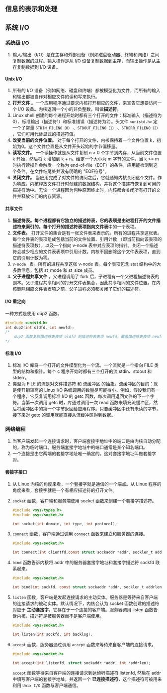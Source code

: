 ## 信息的表示和处理



## 系统 I/O

### 系统级 I/O

1. 输入/输出（I/O）是在主存和外部设备（例如磁盘驱动器、终端和网络）之间复制数据的过程。输入操作是从 I/O 设备复制数据到主存，而输出操作是从主存复制数据到 I/O 设备。

#### Unix I/O

1. 所有的 I/O 设备（例如网络、磁盘和终端）都被模型化为文件，而所有的输入和输出都被当作对相应文件的读和写来执行。
2. **打开文件** 。一个应用程序通过要求内核打开相应的文件，来宣告它想要访问一个 I/O 设备。内核返回一个小的非负整数，叫做**描述符**。
3. Linux shell 创建的每个进程开始时都有三个打开的文件：标准输入（描述符为0）、标准输出（描述符1）和标准错误（描述符为2）。头文件 `<unistd.h>` 定一个了常量 `STDIN_FILENO（0）` 、`STDOUT_FILENO（1）` 、`STDERR_FILENO（2）` ，它们可用代替显式的描述符值。
4. **改变当前的文件位置。** 对于每个打开的文件，内核保持着一个文件位置 k，初始为0。这个文件位置是从文件开头起始的字节偏移量。
5. **读写文件。** 一个读操作就是从文件复制 n > 0 个字节到内存，从当前文件位置 k 开始，然后将 k 增加到 k + n。给定一个大小为 m 字节的文件，当 k >= m 时执行读操作会触发一个称为 end-of-file（EOF）的条件，应用能检测到这个条件。在文件结尾处并没有明确的 "EOF符号"。
6. **关闭文件。** 当应用完成了对文件的访问之后，它就通知内核关闭这个文件。作为响应，内核释放文件打开时创建的数据结构，并将这个描述符恢复到可用的描述符池中。无论一个进程因为何种原因终止时，内核都会关闭所有打开的文件并释放它们的内存资源。

#### 共享文件

1. **描述符表。**每个进程都有它独立的描述符表，它的表项是由进程打开的文件描述符来索引的。每个打开的描述符表项指向**文件表**中的一个表项。
2. **文件表。** 打开文件的集合是有一张文件表来表示的。所有的进程共享这张表。每个文件表的表项组成包括当前的文件位置、引用计数 （即当前指向该表项的描述符表项数），以及一个指向 v-node 表中对应表项的指针。关闭一个描述符会减少相应的文件表表项中引用计数。内核不回删除这个文件表表项，直到它的引用计数为零。
3. `V-node ` 表。所有的进程共享这张 v-node 表。每个表项包含 stat 结构中的大多数信息，包括 st_mode 和 st_size 成员。
4. **父子进程共享文件** ，父进程调用了 fork 后，子进程有一个父进程描述符表的副本。父子进程共享相同的打开文件表集合，因此共享相同的文件位置。在内核删除相应文件表表项之前，父子进程必须都关闭了它们的描述符。

#### I/O 重定向

一种方式是使用 dup2 函数。

```c
#include <unistd.h>
int dup2(int oldfd, int newfd);
/*
	dup2 函数复制描述符表表项 oldfd 到描述符表表项 newfd，覆盖描述符表表项 newfd 以前的内容。如果 newfd 已经打开了，dup2 会在复制 oldfd 之前关闭 newfd。
*/
```

#### 标准 I/O

1. 标准 I/O 库将一个打开的文件模型化为一个流。一个流就是一个指向 FILE 类型的结构和指针。每个 c 程序开始时都有三个打开的流 stdin、stdout 和 stderr。
2. 类型为 FILE 的流是对文件描述符 和 流缓冲区 的抽象。流缓冲区的目的：就是使开销较高的 Linux I/O 系统调用的数量尽可能得小。例如，假设我们有一个程序，它反复调用标准 I/O 的 getc 函数，每次调用返回文件的下一个字符。当第一次调用 getc 时，库通过调用一次 read 函数来填充流缓冲区，然后将缓冲区中的第一个字节返回给应用程序。只要缓冲区中还有未读的字节，接下来对 getc 的调用就能直接从流缓冲区得到数据。

### 网络编程

1. 当客户端发起一个连接请求时，客户端套接字地址中的端口是由内核自动分配的，称为临时端口。服务端套接字地址中的端口通常是某个知名端口。
2. 一个连接是由它两端的套接字地址唯一确定的。这对套接字地址叫做套接字对。

#### 套接字接口

1. 从 Linux 内核的角度来看，一个套接字就是通信的一个端点。从 Linux 程序的角度来看，套接字就是一个有相应描述符的打开文件。

2. `socket` 函数，客户端和服务端使用 socket 函数来创建一个套接字描述符。

   ```c
   #include <sys/types.h>
   #include <sys/socket.h>
   
   int socket(int domain, int type, int protocol);
   ```

3. `connect` 函数，客户端通过调用 `connect` 函数来建立和服务器的连接。

   ```c
   #include <sys/socket.h>
   
   int connect(int clientfd,const struct sockaddr *addr, socklen_t addrlen);
   ```

4. `bind` 函数告诉内核将 addr 中的服务器套接字地址和套接字描述符 sockfd 联系起来。

   ```c
   #include <sys/socket.h>
   
   int bind(int sockfd, const struct sockaddr *addr, socklen_t addrlen);
   ```

5. `listen` 函数，客户端是发起连接请求的主动实体。服务器是等待来自客户端的连接请求的被动实体。默认情况下，内核会认为 socket 函数创建的描述符对应于 **主动套接字**，它存在于一个连接的客户端。服务器调用 listen 函数告诉内核，描述符是被服务器而不是客户端使用。

   ```c
   #include <sys/socket.h>
   
   int listen(int sockfd, int backlog);
   ```

6. `accept` 函数，服务器通过调用 `accept` 函数来等待来自客户端的连接请求。

   ```c
   #include <sys/socket.h>
   
   int accept(int listenfd, struct sockaddr *addr, int *addrlen);
   ```

   `accept` 函数等待来自客户端的连接请求到达侦听描述符 listenfd, 然后在 addr 中填写客户端的套接字地址，并返回一个 **已连接描述符**，这个描述符可被用来利用 `Unix I/O` 函数与客户端通信。



